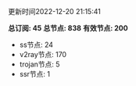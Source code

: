 更新时间2022-12-20 21:15:41

**总订阅: 45**
**总节点: 838**
**有效节点: 200**
- ss节点: 24
- v2ray节点: 170
- trojan节点: 5
- ssr节点: 1
